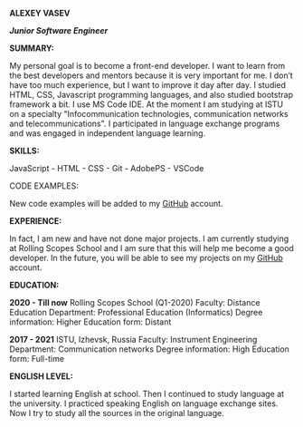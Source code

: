 **ALEXEY VASEV**

***Junior Software Engineer***

**SUMMARY:**

My personal goal is to become a front-end developer. I want to learn from the best developers and mentors because it is very important for me. I don’t have too much experience, but I want to improve it day after day. I studied HTML, CSS, Javascript programming languages, and also studied bootstrap framework a bit. I use MS Code IDE. At the moment I am studying at ISTU on a specialty "Infocommunication technologies, communication networks and telecommunications". I participated in language exchange programs and was engaged in independent language learning.

**SKILLS:**

JavaScript - HTML - CSS - Git - AdobePS - VSCode

CODE EXAMPLES:

New code examples will be added to my [GitHub](https://github.com/haisenberggoodman) account.

**EXPERIENCE:**

In fact, I am new and have not done major projects. I am currently studying at Rolling Scopes School and I am sure that this will help me become a good developer. In the future, you will be able to see my projects on my [GitHub](https://github.com/haisenberggoodman) account.

**EDUCATION:**

**2020 - Till now** Rolling Scopes School (Q1-2020)
Faculty: Distance Education
Department: Professional Education (Informatics)
Degree information: Higher
Education form: Distant

**2017 - 2021** ISTU, Izhevsk, Russia
Faculty: Instrument Engineering
Department: Communication networks
Degree information: High
Education form: Full-time

**ENGLISH LEVEL:**

I started learning English at school. Then I continued to study language at the university. I practiced speaking English on language exchange sites. Now I try to study all the sources in the original language.
